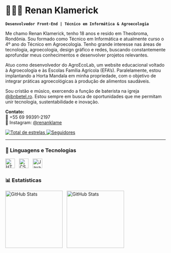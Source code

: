 # 👨🏻‍💻 Renan Klamerick

**`Desenvolvedor Front-End | Técnico em Informática & Agroecologia`**

Me chamo Renan Klamerick, tenho 18 anos e resido em Theobroma, Rondônia. Sou formado como Técnico em Informática e atualmente curso o 4º ano do Técnico em Agroecologia. Tenho grande interesse nas áreas de tecnologia, agroecologia, design gráfico e redes, buscando constantemente aprofundar meus conhecimentos e desenvolver projetos relevantes.

Atuo como desenvolvedor do AgroEcoLab, um website educacional voltado à Agroecologia e às Escolas Família Agrícola (EFA’s). Paralelamente, estou implantando a Horta Mandala em minha propriedade, com o objetivo de integrar práticas agroecológicas à produção de alimentos saudáveis.

Sou cristão e músico, exercendo a função de baterista na igreja [@ibnbetel.ro](https://www.instagram.com/ibnbetel.ro/). Estou sempre em busca de oportunidades que me permitam unir tecnologia, sustentabilidade e inovação.

**Contato:**  
📱 +55 69 99391-2197  
📸 Instagram: [@renanklame](https://www.instagram.com/renanklame/)

<p align="left">
    <a href="https://github.com/klamerick?tab=repositories&sort=stargazers">
        <img 
            alt="Total de estrelas" 
            title="Total de estrelas GitHub" 
            src="https://custom-icon-badges.demolab.com/github/stars/klamerick?color=55960c&style=for-the-badge&labelColor=488207&logo=star&label=estrelas"
        />
    </a>
    <a href="https://github.com/klamerick?tab=followers">
        <img 
            alt="Seguidores" 
            title="Me siga no GitHub" 
            src="https://custom-icon-badges.demolab.com/github/followers/klamerick?color=236ad3&labelColor=1155ba&style=for-the-badge&logo=github&label=Seguidores&logoColor=white"
        />
    </a>
</p>

---

### 🤖 Linguagens e Tecnologias

<img 
    align="left" 
    alt="HTML"
    title="HTML" 
    width="30px" 
    style="padding-right: 10px;" 
    src="https://cdn.jsdelivr.net/gh/devicons/devicon@latest/icons/html5/html5-original.svg" 
/>
<img 
    align="left" 
    alt="CSS" 
    title="CSS"
    width="30px" 
    style="padding-right: 10px;" 
    src="https://cdn.jsdelivr.net/gh/devicons/devicon@latest/icons/css3/css3-original.svg" 
/>
<img 
    align="left" 
    alt="JavaScript" 
    title="JavaScript"
    width="30px" 
    style="padding-right: 10px;" 
    src="https://cdn.jsdelivr.net/gh/devicons/devicon@latest/icons/javascript/javascript-original.svg" 
/>

<br/>
<br/>

### 📊 Estatísticas

<p>
  <img 
    align="left" 
    alt="GitHub Stats" 
    height="180" 
    style="padding-right: 10px;" 
    src="https://github-readme-stats.vercel.app/api?username=klamerick&show_icons=true&theme=tokyonight&include_all_commits=true&locale=pt-br" 
  />

<img 
      align="left" 
      alt="GitHub Stats" 
      height="180" 
      src="https://github-readme-stats.vercel.app/api/top-langs/?username=klamerick&theme=tokyonight&layout=compact&custom_title=Tecnologias&langs_count=3" 
  />

</p>
